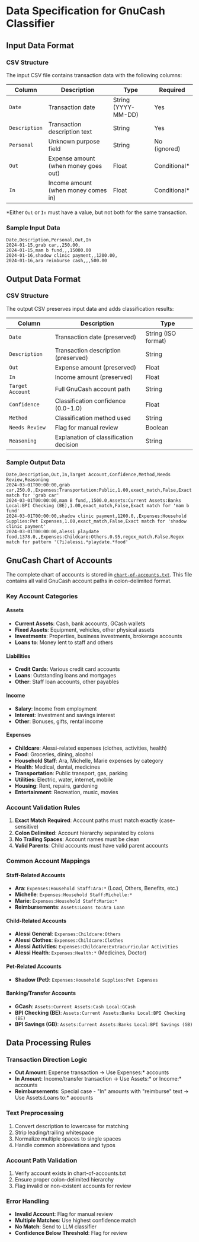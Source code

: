 # Data Specification for GnuCash Classifier

## Input Data Format

### CSV Structure
The input CSV file contains transaction data with the following columns:

| Column | Description | Type | Required |
|--------|-------------|------|----------|
| `Date` | Transaction date | String (YYYY-MM-DD) | Yes |
| `Description` | Transaction description text | String | Yes |
| `Personal` | Unknown purpose field | String | No (ignored) |
| `Out` | Expense amount (when money goes out) | Float | Conditional* |
| `In` | Income amount (when money comes in) | Float | Conditional* |

*Either `Out` or `In` must have a value, but not both for the same transaction.

### Sample Input Data
```csv
Date,Description,Personal,Out,In
2024-01-15,grab car,,250.00,
2024-01-15,mam b fund,,,15000.00
2024-01-16,shadow clinic payment,,1200.00,
2024-01-16,ara reimburse cash,,,500.00
```

## Output Data Format

### CSV Structure
The output CSV preserves input data and adds classification results:

| Column | Description | Type |
|--------|-------------|------|
| `Date` | Transaction date (preserved) | String (ISO format) |
| `Description` | Transaction description (preserved) | String |
| `Out` | Expense amount (preserved) | Float |
| `In` | Income amount (preserved) | Float |
| `Target Account` | Full GnuCash account path | String |
| `Confidence` | Classification confidence (0.0-1.0) | Float |
| `Method` | Classification method used | String |
| `Needs Review` | Flag for manual review | Boolean |
| `Reasoning` | Explanation of classification decision | String |

### Sample Output Data
```csv
Date,Description,Out,In,Target Account,Confidence,Method,Needs Review,Reasoning
2024-03-01T00:00:00,grab car,250.0,,Expenses:Transportation:Public,1.00,exact_match,False,Exact match for 'grab car'
2024-03-01T00:00:00,mam B fund,,1500.0,Assets:Current Assets:Banks Local:BPI Checking (BE),1.00,exact_match,False,Exact match for 'mam b fund'
2024-03-01T00:00:00,shadow clinic payment,1200.0,,Expenses:Household Supplies:Pet Expenses,1.00,exact_match,False,Exact match for 'shadow clinic payment'
2024-03-01T00:00:00,alessi playdate food,1378.0,,Expenses:Childcare:Others,0.95,regex_match,False,Regex match for pattern '(?i)alessi.*playdate.*food'
```

## GnuCash Chart of Accounts

The complete chart of accounts is stored in [`chart-of-accounts.txt`](./chart-of-accounts.txt). This file contains all valid GnuCash account paths in colon-delimited format.

### Key Account Categories

#### Assets
- **Current Assets**: Cash, bank accounts, GCash wallets
- **Fixed Assets**: Equipment, vehicles, other physical assets
- **Investments**: Properties, business investments, brokerage accounts
- **Loans to**: Money lent to staff and others

#### Liabilities
- **Credit Cards**: Various credit card accounts
- **Loans**: Outstanding loans and mortgages
- **Other**: Staff loan accounts, other payables

#### Income
- **Salary**: Income from employment
- **Interest**: Investment and savings interest
- **Other**: Bonuses, gifts, rental income

#### Expenses
- **Childcare**: Alessi-related expenses (clothes, activities, health)
- **Food**: Groceries, dining, alcohol
- **Household Staff**: Ara, Michelle, Marie expenses by category
- **Health**: Medical, dental, medicines
- **Transportation**: Public transport, gas, parking
- **Utilities**: Electric, water, internet, mobile
- **Housing**: Rent, repairs, gardening
- **Entertainment**: Recreation, music, movies

### Account Validation Rules

1. **Exact Match Required**: Account paths must match exactly (case-sensitive)
2. **Colon Delimited**: Account hierarchy separated by colons
3. **No Trailing Spaces**: Account names must be clean
4. **Valid Parents**: Child accounts must have valid parent accounts

### Common Account Mappings

#### Staff-Related Accounts
- **Ara**: `Expenses:Household Staff:Ara:*` (Load, Others, Benefits, etc.)
- **Michelle**: `Expenses:Household Staff:Michelle:*`
- **Marie**: `Expenses:Household Staff:Marie:*`
- **Reimbursements**: `Assets:Loans to:Ara Loan`

#### Child-Related Accounts
- **Alessi General**: `Expenses:Childcare:Others`
- **Alessi Clothes**: `Expenses:Childcare:Clothes`
- **Alessi Activities**: `Expenses:Childcare:Extracurricular Activities`
- **Alessi Health**: `Expenses:Health:*` (Medicines, Doctor)

#### Pet-Related Accounts
- **Shadow (Pet)**: `Expenses:Household Supplies:Pet Expenses`

#### Banking/Transfer Accounts
- **GCash**: `Assets:Current Assets:Cash Local:GCash`
- **BPI Checking (BE)**: `Assets:Current Assets:Banks Local:BPI Checking (BE)`
- **BPI Savings (GB)**: `Assets:Current Assets:Banks Local:BPI Savings (GB)`

## Data Processing Rules

### Transaction Direction Logic
- **Out Amount**: Expense transaction → Use Expenses:* accounts
- **In Amount**: Income/transfer transaction → Use Assets:* or Income:* accounts
- **Reimbursements**: Special case - "In" amounts with "reimburse" text → Use Assets:Loans to:* accounts

### Text Preprocessing
1. Convert description to lowercase for matching
2. Strip leading/trailing whitespace
3. Normalize multiple spaces to single spaces
4. Handle common abbreviations and typos

### Account Path Validation
1. Verify account exists in chart-of-accounts.txt
2. Ensure proper colon-delimited hierarchy
3. Flag invalid or non-existent accounts for review

### Error Handling
- **Invalid Account**: Flag for manual review
- **Multiple Matches**: Use highest confidence match
- **No Match**: Send to LLM classifier
- **Confidence Below Threshold**: Flag for review
